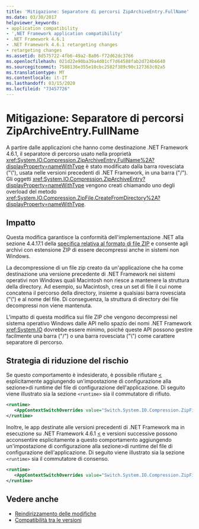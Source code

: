 ```yaml
---
title: 'Mitigazione: Separatore di percorsi ZipArchiveEntry.FullName'
ms.date: 03/30/2017
helpviewer_keywords:
- application compatibility
- ',NET Framework application compatibility'
- .NET Framework 4.6.1
- .NET Framework 4.6.1 retargeting changes
- retargeting changes
ms.assetid: 8d575722-4fb6-49a2-8a06-f72d62dc3766
ms.openlocfilehash: 021d22e90ba39a4d01cf7d64588fab2d724b6640
ms.sourcegitcommit: 7588136e355e10cbc2582f389c90c127363c02a5
ms.translationtype: MT
ms.contentlocale: it-IT
ms.lasthandoff: 03/15/2020
ms.locfileid: "73457726"
---
```

# <a name="mitigation-ziparchiveentryfullname-path-separator"></a>Mitigazione: Separatore di percorsi ZipArchiveEntry.FullName
A partire dalle applicazioni che hanno come destinazione .NET Framework 4.6.1, il separatore di percorso usato nella proprietà <xref:System.IO.Compression.ZipArchiveEntry.FullName%2A?displayProperty=nameWithType> è stato modificato dalla barra rovesciata ("\\"), usata nelle versioni precedenti di .NET Framework, in una barra ("/").   Gli oggetti <xref:System.IO.Compression.ZipArchiveEntry?displayProperty=nameWithType> vengono creati chiamando uno degli overload del metodo <xref:System.IO.Compression.ZipFile.CreateFromDirectory%2A?displayProperty=nameWithType>.  
  
## <a name="impact"></a>Impatto  
 Questa modifica garantisce la conformità dell'implementazione .NET alla sezione 4.4.17.1 della [specifica relativa al formato di file ZIP](https://pkware.cachefly.net/webdocs/casestudies/APPNOTE.TXT) e consente agli archivi con estensione ZIP di essere decompressi anche in sistemi non Windows.  
  
 La decompressione di un file zip creato da un'applicazione che ha come destinazione una versione precedente di .NET Framework nei sistemi operativi non Windows quali Macintosh non riesce a mantenere la struttura della directory. Ad esempio, su Macintosh, crea un set di file il cui nome concatena il percorso della directory, insieme a qualsiasi barra rovesciata ("\\") e al nome del file. Di conseguenza, la struttura di directory dei file decompressi non viene mantenuta.  
  
 L'impatto di questa modifica sui file ZIP che vengono decompressi nel sistema operativo Windows dalle API nello spazio dei nomi .NET Framework <xref:System.IO> dovrebbe essere minimo, poiché queste API possono gestire facilmente una barra ("/") o una barra rovesciata ("\\") come carattere separatore di percorso.  
  
## <a name="mitigation"></a>Strategia di riduzione del rischio  
 Se questo comportamento è indesiderato, è possibile rifiutare [ \<](../configure-apps/file-schema/runtime/runtime-element.md) esplicitamente aggiungendo un'impostazione di configurazione alla sezione>di runtime del file di configurazione dell'applicazione. Di seguito viene illustrato sia la sezione `<runtime>` sia il commutatore di rifiuto.  
  
```xml  
<runtime>  
   <AppContextSwitchOverrides value="Switch.System.IO.Compression.ZipFile.UseBackslash=true" />  
</runtime>  
```  
  
 Inoltre, le app destinate alle versioni precedenti di .NET Framework ma in esecuzione su .NET Framework 4.6.1 [ \<](../configure-apps/file-schema/runtime/runtime-element.md) e versioni successive possono acconsentire esplicitamente a questo comportamento aggiungendo un'impostazione di configurazione alla sezione>di runtime del file di configurazione dell'applicazione. Di seguito viene illustrato sia la sezione `<runtime>` sia il commutatore di consenso.  
  
```xml  
<runtime>  
   <AppContextSwitchOverrides value="Switch.System.IO.Compression.ZipFile.UseBackslash=false" />  
</runtime>  
```  
  
## <a name="see-also"></a>Vedere anche

- [Reindirizzamento delle modifiche](retargeting-changes-in-the-net-framework-4-6-1.md)
- [Compatibilità tra le versioni](application-compatibility.md)
